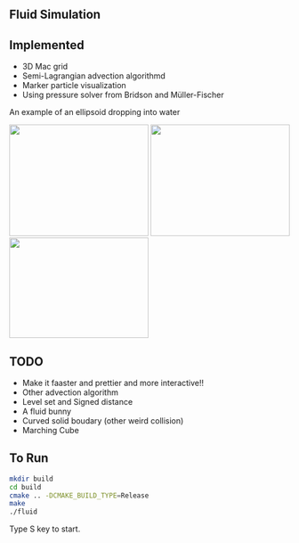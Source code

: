 ## Fluid Simulation

## Implemented
* 3D Mac grid
* Semi-Lagrangian advection algorithmd
* Marker particle visualization
* Using pressure solver from Bridson and Müller-Fischer 

An example of an ellipsoid dropping into water

<img src="https://github.com/XQQquxixi/graphics/blob/master/grid_based_fluid/data/0.png" width="250" height="200"> <img src="https://github.com/XQQquxixi/graphics/blob/master/grid_based_fluid/data/1.png" width="250" height="200"> <img src="https://github.com/XQQquxixi/graphics/blob/master/grid_based_fluid/data/final.png" width="250" height="180"> 


## TODO
* Make it faaster and prettier and more interactive!!
* Other advection algorithm
* Level set and Signed distance 
* A fluid bunny
* Curved solid boudary (other weird collision)
* Marching Cube 

## To Run
```bash
mkdir build
cd build
cmake .. -DCMAKE_BUILD_TYPE=Release
make 
./fluid
```
Type S key to start.

